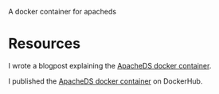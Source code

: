 A docker container for apacheds

# Resources

I wrote a blogpost explaining the [ApacheDS docker container](https://boredconsultant.com/2020/09/27/ApacheDS-LDAP-Server-on-Docker-with-Ansible/).

I published the [ApacheDS docker container](https://hub.docker.com/r/gevattergaul/apacheds) on DockerHub.